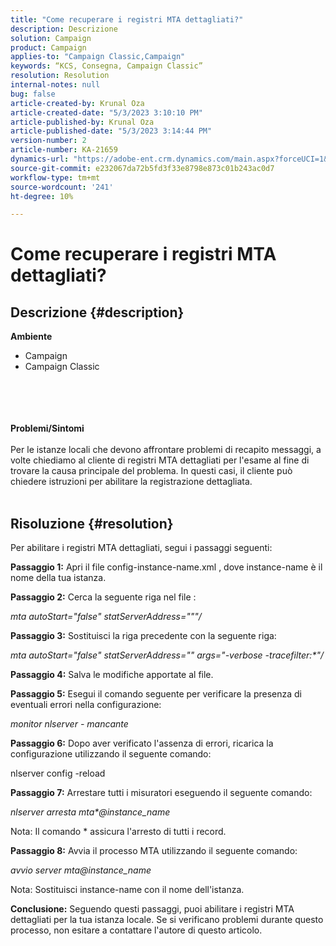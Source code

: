 ```yaml
---
title: "Come recuperare i registri MTA dettagliati?"
description: Descrizione
solution: Campaign
product: Campaign
applies-to: "Campaign Classic,Campaign"
keywords: “KCS, Consegna, Campaign Classic”
resolution: Resolution
internal-notes: null
bug: false
article-created-by: Krunal Oza
article-created-date: "5/3/2023 3:10:10 PM"
article-published-by: Krunal Oza
article-published-date: "5/3/2023 3:14:44 PM"
version-number: 2
article-number: KA-21659
dynamics-url: "https://adobe-ent.crm.dynamics.com/main.aspx?forceUCI=1&pagetype=entityrecord&etn=knowledgearticle&id=5b313496-c4e9-ed11-a7c6-6045bd006b4b"
source-git-commit: e232067da72b5fd3f33e8798e873c01b243ac0d7
workflow-type: tm+mt
source-wordcount: '241'
ht-degree: 10%

---
```


# Come recuperare i registri MTA dettagliati?

## Descrizione {#description}

<b>Ambiente</b>
- Campaign
- Campaign Classic

<br><br> <br><br><b>Problemi/Sintomi</b><br><br>Per le istanze locali che devono affrontare problemi di recapito messaggi, a volte chiediamo al cliente di registri MTA dettagliati per l&#39;esame al fine di trovare la causa principale del problema. In questi casi, il cliente può chiedere istruzioni per abilitare la registrazione dettagliata.
<br> <br>

## Risoluzione {#resolution}


Per abilitare i registri MTA dettagliati, segui i passaggi seguenti:

<b>Passaggio 1:</b>
Apri il file config-instance-name.xml , dove instance-name è il nome della tua istanza.

<b>Passaggio 2:</b>
Cerca la seguente riga nel file :

*mta autoStart=&quot;false&quot; statServerAddress=&quot;&quot;&quot;/*

<b>Passaggio 3:</b>
Sostituisci la riga precedente con la seguente riga:

*mta autoStart=&quot;false&quot; statServerAddress=&quot;&quot; args=&quot;-verbose -tracefilter:\*&quot;/*

<b>Passaggio 4:</b>
Salva le modifiche apportate al file.

<b>Passaggio 5:</b>
Esegui il comando seguente per verificare la presenza di eventuali errori nella configurazione:

*monitor nlserver - mancante*

<b>Passaggio 6:</b>
Dopo aver verificato l&#39;assenza di errori, ricarica la configurazione utilizzando il seguente comando:

nlserver config -reload

<b>Passaggio 7:</b>
Arrestare tutti i misuratori eseguendo il seguente comando:

*nlserver arresta mta\*@instance_name*

Nota: Il comando \* assicura l&#39;arresto di tutti i record.

<b>Passaggio 8:</b>
Avvia il processo MTA utilizzando il seguente comando:

*avvio server mta@instance_name*

Nota: Sostituisci instance-name con il nome dell&#39;istanza.

<b>Conclusione:</b>
Seguendo questi passaggi, puoi abilitare i registri MTA dettagliati per la tua istanza locale. Se si verificano problemi durante questo processo, non esitare a contattare l&#39;autore di questo articolo.
